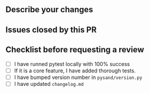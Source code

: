 ## Describe your changes


## Issues closed by this PR


## Checklist before requesting a review
- [ ] I have runned pytest locally with 100% success
- [ ] If it is a core feature, I have added thorough tests.
- [ ] I have bumped version number in `pysand/version.py`
- [ ] I have updated `changelog.md`